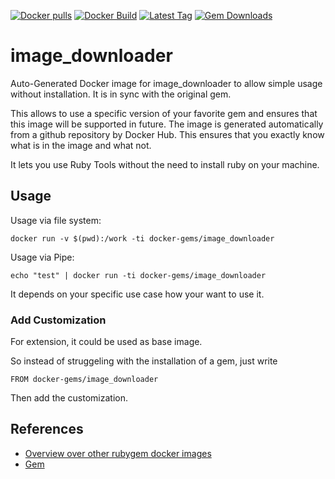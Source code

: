 [![Docker pulls](https://img.shields.io/docker/pulls/rubygem/image_downloader.svg)](https://hub.docker.com/r/rubygem/image_downloader/)
[![Docker Build](https://img.shields.io/docker/automated/rubygem/image_downloader.svg)](https://hub.docker.com/r/rubygem/image_downloader/)
[![Latest Tag](https://img.shields.io/github/tag/docker-rubygem/image_downloader.svg)](https://hub.docker.com/r/rubygem/image_downloader/)
[![Gem Downloads](https://img.shields.io/gem/dt/image_downloader.svg)](https://rubygems.org/gems/image_downloader/)
# image_downloader

Auto-Generated Docker image for image_downloader to allow simple usage without installation.
It is in sync with the original gem.

This allows to use a specific version of your favorite gem and ensures that this image will be supported in future.
The image is generated automatically from a github repository by Docker Hub.
This ensures that you exactly know what is in the image and what not.

It lets you use Ruby Tools without the need to install ruby on your machine.

## Usage

Usage via file system:

`docker run -v $(pwd):/work -ti docker-gems/image_downloader`

Usage via Pipe:

`echo "test" | docker run -ti docker-gems/image_downloader`

It depends on your specific use case how your want to use it.

### Add Customization

For extension, it could be used as base image.

So instead of struggeling with the installation of a gem, just write

`FROM docker-gems/image_downloader`

Then add the customization.

## References

 - [Overview over other rubygem docker images](https://github.com/thinkbot/docker-rubygem)
 - [Gem](https://rubygems.org/gems/image_downloader/)
